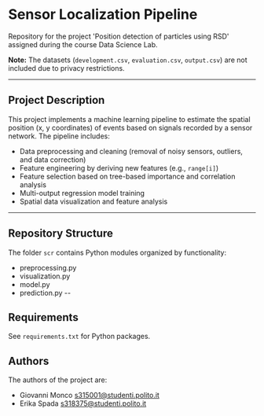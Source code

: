 # Sensor Localization Pipeline  
Repository for the project 'Position detection of particles using RSD' assigned during the course Data Science Lab.

**Note:** The datasets (`development.csv`, `evaluation.csv`, `output.csv`) are not included due to privacy restrictions.

---

## Project Description

This project implements a machine learning pipeline to estimate the spatial position (x, y coordinates) of events based on signals recorded by a sensor network. The pipeline includes:

- Data preprocessing and cleaning (removal of noisy sensors, outliers, and data correction)  
- Feature engineering by deriving new features (e.g., `range[i]`)  
- Feature selection based on tree-based importance and correlation analysis  
- Multi-output regression model training  
- Spatial data visualization and feature analysis  

---

## Repository Structure
The folder `scr` contains Python modules organized by functionality:  
  - preprocessing.py  
  - visualization.py  
  - model.py  
  - prediction.py
--

## Requirements
See `requirements.txt` for Python packages.

## Authors
The authors of the project are:
- Giovanni Monco s315001@studenti.polito.it 
- Erika Spada s318375@studenti.polito.it 

